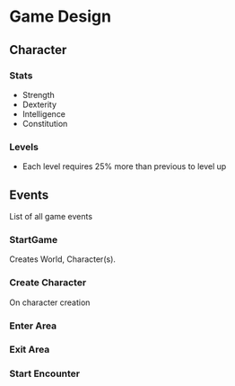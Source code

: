 # Game Design

## Character

### Stats

- Strength
- Dexterity
- Intelligence
- Constitution

### Levels

- Each level requires 25% more than previous to level up


## Events

List of all game events

### StartGame

Creates World, Character(s).

### Create Character

On character creation


### Enter Area

### Exit Area

### Start Encounter


